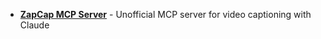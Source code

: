 - **[ZapCap MCP Server](https://github.com/bogdan01m/zapcap-mcp-server)** - Unofficial MCP server for video captioning with Claude
